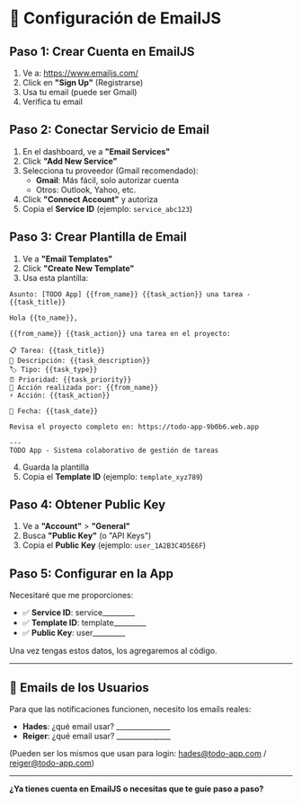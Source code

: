 # 📧 Configuración de EmailJS

## Paso 1: Crear Cuenta en EmailJS

1. Ve a: https://www.emailjs.com/
2. Click en **"Sign Up"** (Registrarse)
3. Usa tu email (puede ser Gmail)
4. Verifica tu email

## Paso 2: Conectar Servicio de Email

1. En el dashboard, ve a **"Email Services"**
2. Click **"Add New Service"**
3. Selecciona tu proveedor (Gmail recomendado):
   - **Gmail**: Más fácil, solo autorizar cuenta
   - Otros: Outlook, Yahoo, etc.
4. Click **"Connect Account"** y autoriza
5. Copia el **Service ID** (ejemplo: `service_abc123`)

## Paso 3: Crear Plantilla de Email

1. Ve a **"Email Templates"**
2. Click **"Create New Template"**
3. Usa esta plantilla:

```
Asunto: [TODO App] {{from_name}} {{task_action}} una tarea - {{task_title}}

Hola {{to_name}},

{{from_name}} {{task_action}} una tarea en el proyecto:

📋 Tarea: {{task_title}}
📝 Descripción: {{task_description}}
🏷️ Tipo: {{task_type}}
⏰ Prioridad: {{task_priority}}
👤 Acción realizada por: {{from_name}}
⚡ Acción: {{task_action}}

📅 Fecha: {{task_date}}

Revisa el proyecto completo en: https://todo-app-9b0b6.web.app

---
TODO App - Sistema colaborativo de gestión de tareas
```

4. Guarda la plantilla
5. Copia el **Template ID** (ejemplo: `template_xyz789`)

## Paso 4: Obtener Public Key

1. Ve a **"Account"** > **"General"**
2. Busca **"Public Key"** (o "API Keys")
3. Copia el **Public Key** (ejemplo: `user_1A2B3C4D5E6F`)

## Paso 5: Configurar en la App

Necesitaré que me proporciones:
- ✅ **Service ID**: service_________
- ✅ **Template ID**: template_________
- ✅ **Public Key**: user_________

Una vez tengas estos datos, los agregaremos al código.

---

## 📧 Emails de los Usuarios

Para que las notificaciones funcionen, necesito los emails reales:

- **Hades**: ¿qué email usar? _______________
- **Reiger**: ¿qué email usar? _______________

(Pueden ser los mismos que usan para login: hades@todo-app.com / reiger@todo-app.com)

---

**¿Ya tienes cuenta en EmailJS o necesitas que te guíe paso a paso?**
